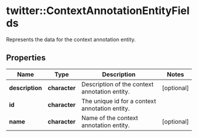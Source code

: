 # twitter::ContextAnnotationEntityFields

Represents the data for the context annotation entity.

## Properties
Name | Type | Description | Notes
------------ | ------------- | ------------- | -------------
**description** | **character** | Description of the context annotation entity. | [optional] 
**id** | **character** | The unique id for a context annotation entity. | 
**name** | **character** | Name of the context annotation entity. | [optional] 


